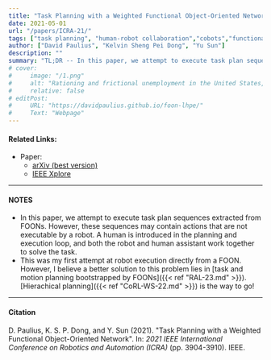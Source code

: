 ```yaml
---
title: "Task Planning with a Weighted Functional Object-Oriented Network" 
date: 2021-05-01
url: "/papers/ICRA-21/"
tags: ["task planning", "human-robot collaboration","cobots","functional object-oriented networks", "FOON"]
author: ["David Paulius", "Kelvin Sheng Pei Dong", "Yu Sun"]
description: "" 
summary: "TL;DR -- In this paper, we attempt to execute task plan sequences extracted from FOONs. However, these sequences may contain actions that are not executable by a robot. Therefore, a human is introduced in the planning and execution loop, and both the robot and human assistant work together to solve the task." 
# cover:
#     image: "/1.png"
#     alt: "Rationing and frictional unemployment in the United States, 1964–2009"
#     relative: false
# editPost:
#     URL: "https://davidpaulius.github.io/foon-lhpe/"
#     Text: "Webpage"
---
```


#### Related Links:

+ Paper: 
  + [arXiv (best version)](https://arxiv.org/abs/1905.00502)
  + [IEEE Xplore](https://ieeexplore.ieee.org/abstract/document/9561680/)

---

#### NOTES

+ In this paper, we attempt to execute task plan sequences extracted from FOONs. However, these sequences may contain actions that are not executable by a robot. A human is introduced in the planning and execution loop, and both the robot and human assistant work together to solve the task.
+ This was my first attempt at robot execution directly from a FOON. However, I believe a better solution to this problem lies in [task and motion planning bootstrapped by FOONs]({{< ref "RAL-23.md" >}}). [Hierachical planning]({{< ref "CoRL-WS-22.md" >}}) is the way to go!

---

#### Citation

D. Paulius, K. S. P. Dong, and Y. Sun (2021). "Task Planning with a Weighted Functional Object-Oriented Network". In: *2021 IEEE International Conference on Robotics and Automation (ICRA)* (pp. 3904-3910). IEEE.

